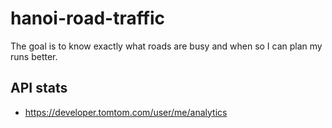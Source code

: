 # hanoi-road-traffic

The goal is to know exactly what roads are busy and when so I can plan my runs better.

## API stats

- https://developer.tomtom.com/user/me/analytics